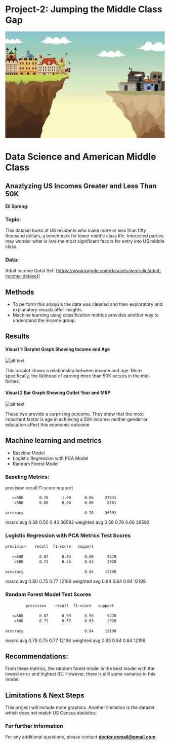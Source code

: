 # Project-2: Jumping the Middle Class Gap
![alt text](https://github.com/Elispreng/Project-2/blob/main/US%20Income.jpg)

# Data Science and American Middle Class
## Anazlyzing US Incomes Greater and Less Than 50K

**Eli Spreng**: 

### Topic:

This dataset looks at US residents who make more or less than fifty thousand dollars, a benchmark for lower middle class life. Interested parties may wonder what is
/are the most significant facors for entry into US middle class. 

### Data:
Adult Income Datat Set: [https://www.kaggle.com/datasets/wenruliu/adult-income-dataset]


## Methods
- To perform this analysis the data was cleaned and then exploratory and explanatory visuals offer insights
- Machine learning using classification metrics provides another way to understand the income group. 

## Results

#### Visual 1: Barplot Graph Showing Income and Age
![alt text](https://github.com/Elispreng/Project-2/commit/b399030782a8d414d26eb52cabd743cab0c78107)

This barplot shows a relationship between income and age. More specifically, the liklihood of earning more than 50K occurs in the mid-forties. 

#### Visual 2 Bar  Graph Showing Outlet Year and MRP

![alt text](https://github.com/Elispreng/Project-2/commit/b399030782a8d414d26eb52cabd743cab0c78107)


These two provide a surprising outcome. They show that the most important factor is age in achieving a 50K income: neither gender or education affect this economic
outcome

## Machine learning and metrics
- Baseline Model
- Logistic Regression with PCA Model
- Random Forest Model

### Baseling Metrics:
 precision    recall  f1-score   support

       <=50K       0.76      1.00      0.86     27831
        >50K       0.00      0.00      0.00      8761

    accuracy                           0.76     36592
   macro avg       0.38      0.50      0.43     36592
weighted avg       0.58      0.76      0.66     36592


### Logistic Regression with PCA Metrics Test Scores
    precision    recall  f1-score   support

       <=50K       0.87      0.93      0.90      9278
        >50K       0.72      0.56      0.63      2920

    accuracy                           0.84     12198
   macro avg       0.80      0.75      0.77     12198
weighted avg       0.84      0.84      0.84     12198


### Random Forest Model Test Scores
             precision    recall  f1-score   support

       <=50K       0.87      0.93      0.90      9278
        >50K       0.71      0.57      0.63      2920

    accuracy                           0.84     12198
   macro avg       0.79      0.75      0.77     12198
weighted avg       0.83      0.84      0.84     12198

## Recommendations:

From these metrics, the random forest model is the best model with the lowest error and highest R2. However, there is still some variance in this model. 

## Limitations & Next Steps

This project will include more graphics. Another limitation is the dataset which does not match US Census statistics. 

### For further information


For any additional questions, please contact **doctor.eemail@gmail.com**
